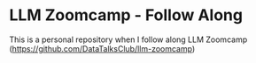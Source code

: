# LLM Zoomcamp - Follow Along

This is a personal repository when I follow along LLM Zoomcamp (https://github.com/DataTalksClub/llm-zoomcamp)
